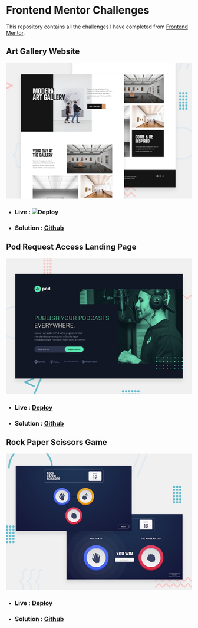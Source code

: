 # Frontend Mentor Challenges

This repository contains all the challenges I have completed from [Frontend Mentor](https://www.frontendmentor.io/profile/Juanescacha).

## Art Gallery Website

![](./Art%20Gallery%20Website/screenshots/preview.jpg)

-   ### Live : ![Deploy](https://fem-art-gallery-website-juanescacha.vercel.app/)
-   ### Solution : [Github](https://github.com/Juanescacha/Frontend-Mentor/tree/main/Art%20Gallery%20Website)

## Pod Request Access Landing Page

![](./Pod%20request%20access%20landing%20page/screenshots/preview.jpg)

-   ### Live : [Deploy](https://fem-pod-request-access-landing-page-juanescacha.vercel.app/)
-   ### Solution : [Github](https://github.com/Juanescacha/Frontend-Mentor/tree/main/Pod%20request%20access%20landing%20page)

## Rock Paper Scissors Game

![](./Rock%20Paper%20Scissors%20Game/screenshots/preview.jpg)

-   ### Live : [Deploy](https://fem-rock-paper-scissors-game-juanescacha.vercel.app/)
-   ### Solution : [Github](https://github.com/Juanescacha/Frontend-Mentor/tree/main/Rock%20Paper%20Scissors%20Game)

